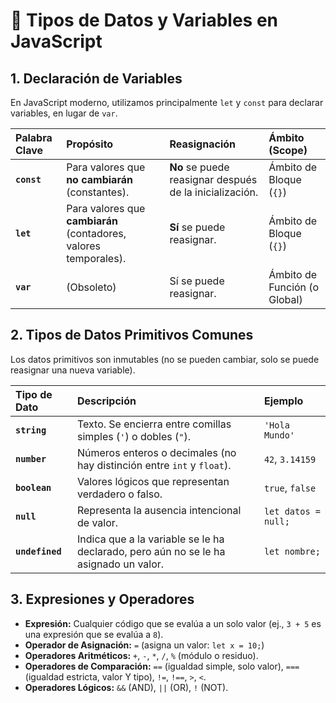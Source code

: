 # 💾 Tipos de Datos y Variables en JavaScript

## 1. Declaración de Variables

En JavaScript moderno, utilizamos principalmente `let` y `const` para declarar variables, en lugar de `var`.

| Palabra Clave | Propósito | Reasignación | Ámbito (Scope) |
| :--- | :--- | :--- | :--- |
| **`const`** | Para valores que **no cambiarán** (constantes). | **No** se puede reasignar después de la inicialización. | Ámbito de Bloque (`{}`) |
| **`let`** | Para valores que **cambiarán** (contadores, valores temporales). | **Sí** se puede reasignar. | Ámbito de Bloque (`{}`) |
| **`var`** | (Obsoleto) | Sí se puede reasignar. | Ámbito de Función (o Global) |

## 2. Tipos de Datos Primitivos Comunes

Los datos primitivos son inmutables (no se pueden cambiar, solo se puede reasignar una nueva variable).

| Tipo de Dato | Descripción | Ejemplo |
| :--- | :--- | :--- |
| **`string`** | Texto. Se encierra entre comillas simples (`'`) o dobles (`"`). | `'Hola Mundo'` |
| **`number`** | Números enteros o decimales (no hay distinción entre `int` y `float`). | `42`, `3.14159` |
| **`boolean`** | Valores lógicos que representan verdadero o falso. | `true`, `false` |
| **`null`** | Representa la ausencia intencional de valor. | `let datos = null;` |
| **`undefined`** | Indica que a la variable se le ha declarado, pero aún no se le ha asignado un valor. | `let nombre;` |

## 3. Expresiones y Operadores

* **Expresión:** Cualquier código que se evalúa a un solo valor (ej., `3 + 5` es una expresión que se evalúa a `8`).
* **Operador de Asignación:** `=` (asigna un valor: `let x = 10;`)
* **Operadores Aritméticos:** `+`, `-`, `*`, `/`, `%` (módulo o residuo).
* **Operadores de Comparación:** `==` (igualdad simple, solo valor), `===` (igualdad estricta, valor Y tipo), `!=`, `!==`, `>`, `<`.
* **Operadores Lógicos:** `&&` (AND), `||` (OR), `!` (NOT).